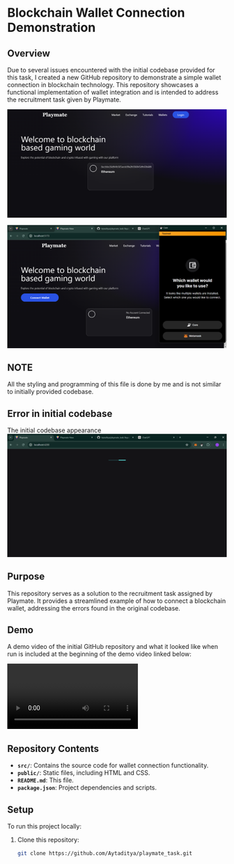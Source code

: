 # Blockchain Wallet Connection Demonstration

## Overview

Due to several issues encountered with the initial codebase provided for this task, I created a new GitHub repository to demonstrate a simple wallet connection in blockchain technology. This repository showcases a functional implementation of wallet integration and is intended to address the recruitment task given by Playmate.

![metamask connection](./metamaskWallet.png)

![permission](/permission.png)

## NOTE

All the styling and programming of this file is done by me and is not similar to initially provided codebase.

## Error in initial codebase
The initial codebase appearance
![error](./error.png)

## Purpose

This repository serves as a solution to the recruitment task assigned by Playmate. It provides a streamlined example of how to connect a blockchain wallet, addressing the errors found in the original codebase.

## Demo

A demo video of the initial GitHub repository and what it looked like when run is included at the beginning of the demo video linked below:

![Video](./video.mp4)

## Repository Contents

- **`src/`**: Contains the source code for wallet connection functionality.
- **`public/`**: Static files, including HTML and CSS.
- **`README.md`**: This file.
- **`package.json`**: Project dependencies and scripts.

## Setup

To run this project locally:

1. Clone this repository:
   ```bash
   git clone https://github.com/Aytaditya/playmate_task.git
   ```
